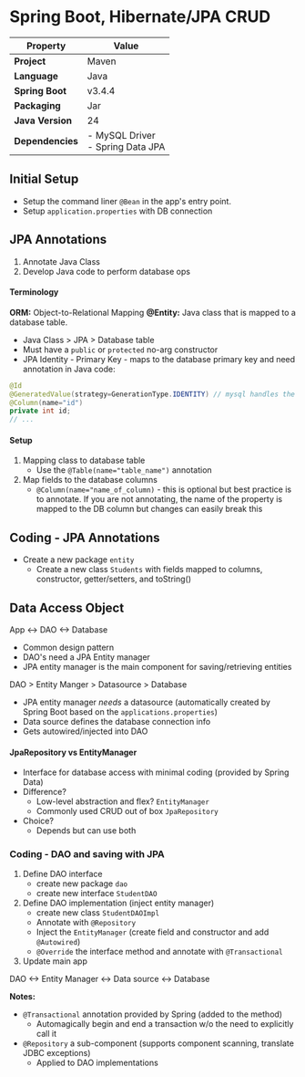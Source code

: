 # Spring Boot, Hibernate/JPA CRUD

| Property         | Value                               |
|------------------|-------------------------------------|
| **Project**      | Maven                               |
| **Language**     | Java                                |
| **Spring Boot**  | v3.4.4                              |
| **Packaging**    | Jar                                 |
| **Java Version** | 24                                  |
| **Dependencies** | - MySQL Driver<br>- Spring Data JPA |

## Initial Setup
- Setup the command liner `@Bean` in the app's entry point.
- Setup `application.properties` with DB connection

## JPA Annotations
1. Annotate Java Class
2. Develop Java code to perform database ops

#### Terminology
**ORM:** Object-to-Relational Mapping
**@Entity:** Java class that is mapped to a database table.
- Java Class > JPA > Database table
- Must have a `public` or `protected` no-arg constructor
- JPA Identity - Primary Key - maps to the database primary key and need annotation in Java code:

```java
@Id
@GeneratedValue(strategy=GenerationType.IDENTITY) // mysql handles the id
@Column(name="id")
private int id;
// ...
```

#### Setup
1. Mapping class to database table
   * Use the `@Table(name="table_name")` annotation
2. Map fields to the database columns
   * `@Column(name="name_of_column)` - this is optional but best practice is to annotate. If you are not annotating, the name of the property is mapped to the DB column but changes can easily break this

## Coding - JPA Annotations
- Create a new package `entity`
  - Create a new class `Students` with fields mapped to columns, constructor, getter/setters, and toString()

## Data Access Object
App <-> DAO <-> Database
- Common design pattern
- DAO's need a JPA Entity manager
- JPA entity manager is the main component for saving/retrieving entities

DAO > Entity Manger > Datasource > Database
- JPA entity manager _needs_ a datasource (automatically created by Spring Boot based on the `applications.properties`)
- Data source defines the database connection info
- Gets autowired/injected into DAO 

#### JpaRepository vs EntityManager
- Interface for database access with minimal coding (provided by Spring Data)
- Difference?
  - Low-level abstraction and flex? `EntityManager`
  - Commonly used CRUD out of box `JpaRepository`
- Choice?
  - Depends but can use both

### Coding - DAO and saving with JPA
1. Define DAO interface
   * create new package `dao`
   * create new interface `StudentDAO`
2. Define DAO implementation (inject entity manager)
   * create new class `StudentDAOImpl`
   * Annotate with `@Repository`
   * Inject the `EntityManager` (create field and constructor and add `@Autowired`)
   * `@Override` the interface method and annotate with `@Transactional`
3. Update main app

DAO <-> Entity Manager <-> Data source <-> Database

**Notes:**
- `@Transactional` annotation provided by Spring (added to the method)
  - Automagically begin and end a transaction w/o the need to explicitly call it
- `@Repository` a sub-component (supports component scanning, translate JDBC exceptions)
  - Applied to DAO implementations 
